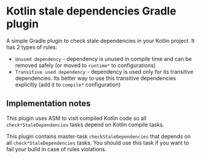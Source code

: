 # Kotlin stale dependencies Gradle plugin

A simple Gradle plugin to check stale dependencies in your Kotlin project. It has 2 types of rules:
* `Unused dependency` - dependency is unused in compile time and can be removed safely (or moved to `runtime*` 
   to configurations)
* `Transitive used dependency` - dependency is used only for its transitive dependencies. Its better way to use this 
   transitive dependencies explicitly (add it to `compile*` configuration)
   
## Implementation notes

This plugin uses ASM to visit compiled Kotlin code so all `check*StaleDependencies` tasks depend on Kotlin compile tasks.

This plugin contains master-task `checkStaleDependencies` that depends on all `check*StaleDependencies` tasks. 
You should use this task if you want to fail your build in case of rules violations.
   